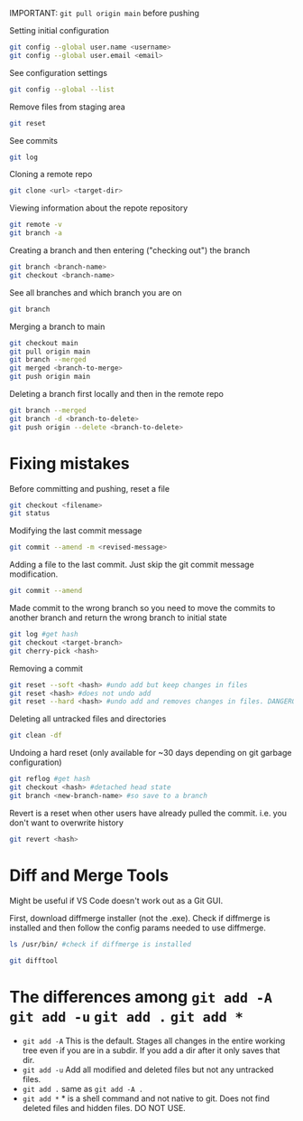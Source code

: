 IMPORTANT: `git pull origin main` before pushing

Setting initial configuration
```bash
git config --global user.name <username>
git config --global user.email <email>
```

See configuration settings
```bash
git config --global --list
```

Remove files from staging area
```bash
git reset
```

See commits
```bash
git log
```

Cloning a remote repo
```bash
git clone <url> <target-dir>
```

Viewing information about the repote repository
```bash
git remote -v
git branch -a
```

Creating a branch and then entering ("checking out") the branch
```bash
git branch <branch-name>
git checkout <branch-name>
```

See all branches and which branch you are on
```bash
git branch
```

Merging a branch to main
```bash
git checkout main
git pull origin main
git branch --merged
git merged <branch-to-merge>
git push origin main
```

Deleting a branch first locally and then in the remote repo
```bash
git branch --merged
git branch -d <branch-to-delete>
git push origin --delete <branch-to-delete>
```

# Fixing mistakes

Before committing and pushing, reset a file
```bash
git checkout <filename>
git status
```

Modifying the last commit message
```bash
git commit --amend -m <revised-message>
```

Adding a file to the last commit. Just skip the git commit message modification.
```bash
git commit --amend 
```

Made commit to the wrong branch so you need to move the commits to another branch and return the wrong branch to initial state
```bash
git log #get hash
git checkout <target-branch>
git cherry-pick <hash>
```

Removing a commit
```bash
git reset --soft <hash> #undo add but keep changes in files
git reset <hash> #does not undo add
git reset --hard <hash> #undo add and removes changes in files. DANGEROUS.
```

Deleting all untracked files and directories
```bash
git clean -df
```

Undoing a hard reset (only available for ~30 days depending on git garbage configuration)
```bash
git reflog #get hash
git checkout <hash> #detached head state
git branch <new-branch-name> #so save to a branch
```

Revert is a reset when other users have already pulled the commit. i.e. you don't want to overwrite history
```bash
git revert <hash>
```

# Diff and Merge Tools

Might be useful if VS Code doesn't work out as a Git GUI.

First, download diffmerge installer (not the .exe). Check if diffmerge is installed and then follow the config params needed to use diffmerge.

```bash
ls /usr/bin/ #check if diffmerge is installed
```

```bash
git difftool
```

# The differences among `git add -A` `git add -u` `git add .` `git add *`

- `git add -A` This is the default. Stages all changes in the entire working tree even if you are in a subdir. If you add a dir after it only saves that dir.
- `git add -u` Add all modified and deleted files but not any untracked files.
- `git add .` same as `git add -A .`
- `git add *` * is a shell command and not native to git. Does not find deleted files and hidden files. DO NOT USE.